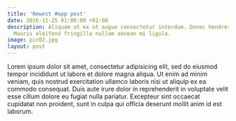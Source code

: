 ```yaml
---
title: 'Newest #app post'
date: 2016-11-25 01:00:00 +01:00
description: Aliquam ut ex ut augue consectetur interdum. Donec hendrerit imperdiet.
  Mauris eleifend fringilla nullam aenean mi ligula.
image: pic02.jpg
layout: post
---
```


Lorem ipsum dolor sit amet, consectetur adipisicing elit, sed do eiusmod tempor incididunt ut labore et dolore magna aliqua. Ut enim ad minim veniam, quis nostrud exercitation ullamco laboris nisi ut aliquip ex ea commodo consequat. Duis aute irure dolor in reprehenderit in voluptate velit esse cillum dolore eu fugiat nulla pariatur. Excepteur sint occaecat cupidatat non proident, sunt in culpa qui officia deserunt mollit anim id est laborum.

